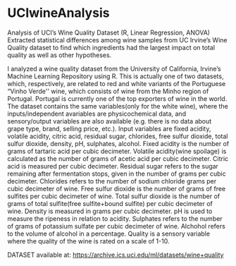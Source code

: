 # UCIwineAnalysis
 
Analysis of UCI’s Wine Quality Dataset (R, Linear Regression, ANOVA)
Extracted statistical differences among wine samples from UC Irvine’s Wine Quality dataset to find which ingredients had the largest impact on total quality as well as other hypotheses.
 
 
I analyzed a wine quality dataset from the University of California, Irvine’s Machine Learning Repository using R. This is actually one of two datasets, which, respectively, are related to red and white variants of the Portuguese “Vinho Verde'' wine, which consists of wine from the Minho region of Portugal. Portugal is currently one of the top exporters of wine in the world. The dataset contains the same variables(only for the white wine), where the inputs/independent avariables are physicochemical data, and sensory/output variables are also available (e.g. there is no data about grape type, brand, selling price, etc.). Input variables are fixed acidity, volatile acidity, citric acid, residual sugar, chlorides, free sulfur dioxide, total sulfur dioxide, density, pH, sulphates, alcohol. Fixed acidity is the number of grams of tartaric acid per cubic decimeter. Volatile acidity(wine spoilage) is calculated as the number of grams of acetic acid per cubic decimeter. Citric acid is measured per cubic decimeter. Residual sugar refers to the sugar remaining after fermentation stops, given in the number of grams per cubic decimeter. Chlorides refers to the number of sodium chloride grams per cubic decimeter of wine. Free sulfur dioxide is the number of grams of free sulfites per cubic decimeter of wine. Total sulfur dioxide is the number of grams of total sulfite(free sulfite+bound sulfite) per cubic decimeter of wine. Density is measured in grams per cubic decimeter. pH is used to measure the ripeness in relation to acidity. Sulphates refers to the number of grams of potassium sulfate per cubic decimeter of wine. Alchohol refers to the volume of alcohol in a percentage. Quality is a sensory variable where the quality of the wine is rated on a scale of 1-10.


DATASET available at: https://archive.ics.uci.edu/ml/datasets/wine+quality
